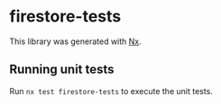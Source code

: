 # firestore-tests

This library was generated with [Nx](https://nx.dev).

## Running unit tests

Run `nx test firestore-tests` to execute the unit tests.
